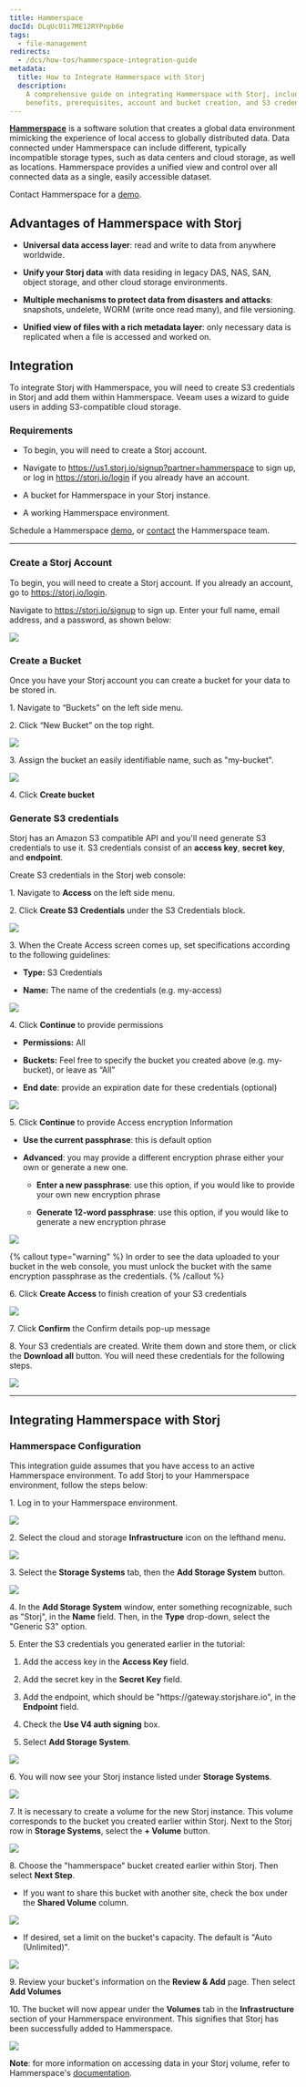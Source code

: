 ```yaml
---
title: Hammerspace
docId: DLqUc01i7ME12RYPnpb6e
tags:
  - file-management
redirects:
  - /dcs/how-tos/hammerspace-integration-guide
metadata:
  title: How to Integrate Hammerspace with Storj
  description:
    A comprehensive guide on integrating Hammerspace with Storj, including
    benefits, prerequisites, account and bucket creation, and S3 credential generation.
---
```


[**Hammerspace**](https://hammerspace.com/) is a software solution that creates a global data environment mimicking the experience of local access to globally distributed data. Data connected under Hammerspace can include different, typically incompatible storage types, such as data centers and cloud storage, as well as locations. Hammerspace provides a unified view and control over all connected data as a single, easily accessible dataset.

Contact Hammerspace for a [demo](https://hammerspace.com/hammerspace-software/).

## Advantages of Hammerspace with Storj

- **Universal data access layer**: read and write to data from anywhere worldwide.

- **Unify your Storj data** with data residing in legacy DAS, NAS, SAN, object storage, and other cloud storage environments.

- **Multiple mechanisms to protect data from disasters and attacks**: snapshots, undelete, WORM (write once read many), and file versioning.

- **Unified view of files with a rich metadata layer**: only necessary data is replicated when a file is accessed and worked on.

## Integration

To integrate Storj with Hammerspace, you will need to create S3 credentials in Storj and add them within Hammerspace. Veeam uses a wizard to guide users in adding S3-compatible cloud storage.

### Requirements

- To begin, you will need to create a Storj account.

- Navigate to <https://us1.storj.io/signup?partner=hammerspace> to sign up, or log in <https://storj.io/login> if you already have an account.

- A bucket for Hammerspace in your Storj instance.

- A working Hammerspace environment.

Schedule a Hammerspace [demo](https://hammerspace.com/hammerspace-software/), or [contact](https://hammerspace.com/contact-us/) the Hammerspace team.

---

### Create a Storj Account

To begin, you will need to create a Storj account. If you already an account, go to <https://storj.io/login>.

Navigate to <https://storj.io/signup> to sign up. Enter your full name, email address, and a password, as shown below:

![](https://link.storjshare.io/raw/jua7rls6hkx5556qfcmhrqed2tfa/docs/images/x1VMINrRdadrVk5vLXIBT_capture.PNG)

### Create a Bucket

Once you have your Storj account you can create a bucket for your data to be stored in.

1\. Navigate to “Buckets” on the left side menu.

2\. Click “New Bucket” on the top right.

![](https://link.storjshare.io/raw/jua7rls6hkx5556qfcmhrqed2tfa/docs/images/jbnQ38ynnrWl0jnO_j-E5_comet-backup-storj-2.png)

3\. Assign the bucket an easily identifiable name, such as "my-bucket".

![](https://link.storjshare.io/raw/jua7rls6hkx5556qfcmhrqed2tfa/docs/images/K65vHcrJtRq4S87jICtYx_screenshot-2023-03-09-at-110429-am.png)

4\. Click **Create bucket**

### Generate S3 credentials

Storj has an Amazon S3 compatible API and you'll need generate S3 credentials to use it. S3 credentials consist of an **access key**, **secret key**, and **endpoint**.

Create S3 credentials in the Storj web console:

1\. Navigate to **Access** on the left side menu.

2\. Click **Create S3 Credentials** under the S3 Credentials block.

![](https://link.storjshare.io/raw/jua7rls6hkx5556qfcmhrqed2tfa/docs/images/EZyAl8Wux2GOlyPd70HnI_screenshot-2023-03-09-at-110900-am.png)

3\. When the Create Access screen comes up, set specifications according to the following guidelines:

- **Type:** S3 Credentials

- **Name:** The name of the credentials (e.g. my-access)

![](https://link.storjshare.io/raw/jua7rls6hkx5556qfcmhrqed2tfa/docs/images/Cv1Lirp-3-OueRk-YAR8u_image.png)

4\. Click **Continue** to provide permissions

- **Permissions:** All

- **Buckets:** Feel free to specify the bucket you created above (e.g. my-bucket), or leave as “All”

- **End date**: provide an expiration date for these credentials (optional)

![](https://link.storjshare.io/raw/jua7rls6hkx5556qfcmhrqed2tfa/docs/images/gQ8jBHtvd5sFZFuAqth_h_image.png)

5\. Click **Continue** to provide Access encryption Information

- **Use the current passphrase**: this is default option

- **Advanced**: you may provide a different encryption phrase either your own or generate a new one.

  - **Enter a new passphrase**: use this option, if you would like to provide your own new encryption phrase

  - **Generate 12-word passphrase**: use this option, if you would like to generate a new encryption phrase

![](https://link.storjshare.io/raw/jua7rls6hkx5556qfcmhrqed2tfa/docs/images/Uxn8zBqXQVmQvsswV3pJ2_image.png)

{% callout type="warning"  %}
In order to see the data uploaded to your bucket in the web console, you must unlock the bucket with the same encryption passphrase as the credentials.
{% /callout %}

6\. Click **Create Access** to finish creation of your S3 credentials

![](https://link.storjshare.io/raw/jua7rls6hkx5556qfcmhrqed2tfa/docs/images/zk2JE9Z6f3vk_R2cjpdqc_image.png)

7\. Click **Confirm** the Confirm details pop-up message

8\. Your S3 credentials are created. Write them down and store them, or click the **Download all** button. You will need these credentials for the following steps.

![](https://link.storjshare.io/raw/jua7rls6hkx5556qfcmhrqed2tfa/docs/images/xH5tgzVKXn-uK2hVfSo8e_image.png)

---

## Integrating Hammerspace with Storj

### Hammerspace Configuration

This integration guide assumes that you have access to an active Hammerspace environment. To add Storj to your Hammerspace environment, follow the steps below:

1\. Log in to your Hammerspace environment.

![](https://link.storjshare.io/raw/jua7rls6hkx5556qfcmhrqed2tfa/docs/images/zmk4BGsFbIoEgu4SZF6tN_image-0.png)

2\. Select the cloud and storage **Infrastructure** icon on the lefthand menu.

![](https://link.storjshare.io/raw/jua7rls6hkx5556qfcmhrqed2tfa/docs/images/YYJS4M3teSdgzEZ-ynw1V_image.png)

3\. Select the **Storage Systems** tab, then the **Add Storage System** button.

![](https://link.storjshare.io/raw/jua7rls6hkx5556qfcmhrqed2tfa/docs/images/Y8gzE9G1KO63SNhXuvywJ_image.png)

4\. In the **Add Storage System** window, enter something recognizable, such as "Storj", in the **Name** field. Then, in the **Type** drop-down, select the "Generic S3" option.

5\. Enter the S3 credentials you generated earlier in the tutorial:

1.  Add the access key in the **Access Key** field.

2.  Add the secret key in the **Secret Key** field.

3.  Add the endpoint, which should be "https\://gateway.storjshare.io", in the **Endpoint** field.

4.  Check the **Use V4 auth signing** box.

5.  Select **Add Storage System**.

![](https://link.storjshare.io/raw/jua7rls6hkx5556qfcmhrqed2tfa/docs/images/Fgp7km_uISDze9D9Y2lnv_image.png)

6\. You will now see your Storj instance listed under **Storage Systems**.

![](https://link.storjshare.io/raw/jua7rls6hkx5556qfcmhrqed2tfa/docs/images/Bv_aNC9IbmCVf6WSWSnEP_image.png)

7\. It is necessary to create a volume for the new Storj instance. This volume corresponds to the bucket you created earlier within Storj. Next to the Storj row in **Storage Systems**, select the **+ Volume** button.

![](https://link.storjshare.io/raw/jua7rls6hkx5556qfcmhrqed2tfa/docs/images/lBSumlSdgoFVJ8YvdrAC-_image.png)

8\. Choose the "hammerspace" bucket created earlier within Storj. Then select **Next Step**.

- If you want to share this bucket with another site, check the box under the **Shared Volume** column.

![](https://link.storjshare.io/raw/jua7rls6hkx5556qfcmhrqed2tfa/docs/images/-elgrNKidndu3mCmlA5i7_image.png)

- If desired, set a limit on the bucket's capacity. The default is "Auto (Unlimited)".

![](https://link.storjshare.io/raw/jua7rls6hkx5556qfcmhrqed2tfa/docs/images/cTa1aLoz5dPw2eZvpL2J6_image.png)

9\. Review your bucket's information on the **Review & Add** page. Then select **Add Volumes**

10\. The bucket will now appear under the **Volumes** tab in the **Infrastructure** section of your Hammerspace environment. This signifies that Storj has been successfully added to Hammerspace.

![](https://link.storjshare.io/raw/jua7rls6hkx5556qfcmhrqed2tfa/docs/images/DZjF3Zints0yM9UADH__I_image.png)

**Note**: for more information on accessing data in your Storj volume, refer to Hammerspace's [documentation](https://hammerspace.com/resources/).

